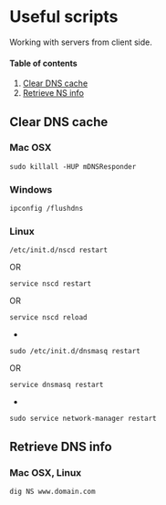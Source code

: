 # Useful scripts 
Working with servers from client side.

#### Table of contents
1. [Clear DNS cache](#clear-dns-cache)
2. [Retrieve NS info](#retrieve-ns-info)

## Clear DNS cache

### Mac OSX
`sudo killall -HUP mDNSResponder`

### Windows
`ipconfig /flushdns`

### Linux
`/etc/init.d/nscd restart`

OR

`service nscd restart`

OR

`service nscd reload`

-

`sudo /etc/init.d/dnsmasq restart`

OR

`service dnsmasq restart`

-

`sudo service network-manager restart`


## Retrieve DNS info

### Mac OSX, Linux

`dig NS www.domain.com`